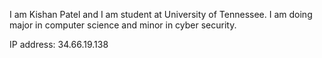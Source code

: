 I am Kishan Patel and I am student at University of Tennessee. I am doing major in computer science and minor in cyber security. 

IP address: 34.66.19.138

